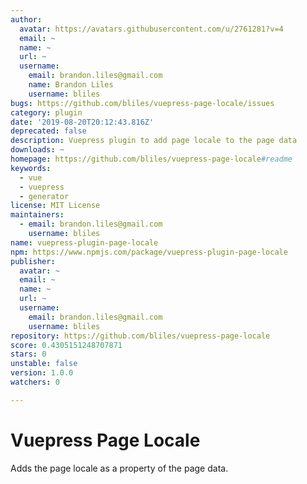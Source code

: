 ```yaml
---
author:
  avatar: https://avatars.githubusercontent.com/u/2761281?v=4
  email: ~
  name: ~
  url: ~
  username:
    email: brandon.liles@gmail.com
    name: Brandon Liles
    username: bliles
bugs: https://github.com/bliles/vuepress-page-locale/issues
category: plugin
date: '2019-08-20T20:12:43.816Z'
deprecated: false
description: Vuepress plugin to add page locale to the page data
downloads: ~
homepage: https://github.com/bliles/vuepress-page-locale#readme
keywords:
  - vue
  - vuepress
  - generator
license: MIT License
maintainers:
  - email: brandon.liles@gmail.com
    username: bliles
name: vuepress-plugin-page-locale
npm: https://www.npmjs.com/package/vuepress-plugin-page-locale
publisher:
  avatar: ~
  email: ~
  name: ~
  url: ~
  username:
    email: brandon.liles@gmail.com
    username: bliles
repository: https://github.com/bliles/vuepress-page-locale
score: 0.4305151248707871
stars: 0
unstable: false
version: 1.0.0
watchers: 0

---
```


# Vuepress Page Locale

Adds the page locale as a property of the page data.
